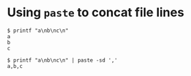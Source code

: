 # Using `paste` to concat file lines

```
$ printf "a\nb\nc\n"
a
b
c

$ printf "a\nb\nc\n" | paste -sd ','
a,b,c
```
